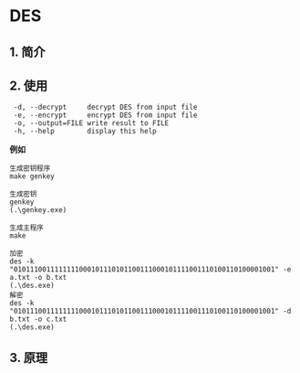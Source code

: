 # DES

## 1. 简介







##  2. 使用

```shell
 -d, --decrypt     decrypt DES from input file
 -e, --encrypt     encrypt DES from input file
 -o, --output=FILE write result to FILE
 -h, --help        display this help
```

**例如**

```shell
生成密钥程序 
make genkey

生成密钥
genkey
(.\genkey.exe)

生成主程序
make

加密
des -k "0101110011111111000101110101100111000101111001110100110100001001" -e a.txt -o b.txt
(.\des.exe)
解密
des -k "0101110011111111000101110101100111000101111001110100110100001001" -d b.txt -o c.txt
(.\des.exe)
```



## 3. 原理

